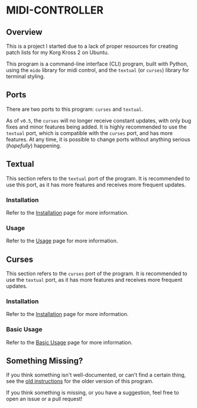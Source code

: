 # MIDI-CONTROLLER
## Overview
This is a project I started due to a lack of proper resources for creating patch lists for my Korg Kross 2 on Ubuntu.

This program is a command-line interface (CLI) program, built with Python, using the `mido` library for midi control, and the `textual` (or `curses`) library for terminal styling.

## Ports
There are two ports to this program: `curses` and `textual`.

As of `v0.5`, the `curses` will no longer receive constant updates, with only bug fixes and minor features being added. It is highly recommended to use the `textual` port, which is compatible with the `curses` port, and has more features. At any time, it is possible to change ports without anything serious (*hopefully*) happening.

## Textual
This section refers to the `textual` port of the program. It is recommended to use this port, as it has more features and receives more frequent updates.
### Installation
Refer to the [Installation](documentation/textual/installation.md) page for more information.

### Usage
Refer to the [Usage](documentation/textual/usage.md) page for more information.

## Curses
This section refers to the `curses` port of the program. It is recommended to use the `textual` port, as it has more features and receives more frequent updates.
### Installation
Refer to the [Installation](documentation/curses/installation.md) page for more information.

### Basic Usage
Refer to the [Basic Usage](documentation/curses/basic_usage.md) page for more information.

## Something Missing?
If you think something isn't well-documented, or can't find a certain thing, see the [old instructions](documentation/curses/old_instructions.md) for the older version of this program.

If you think something is missing, or you have a suggestion, feel free to open an issue or a pull request!
